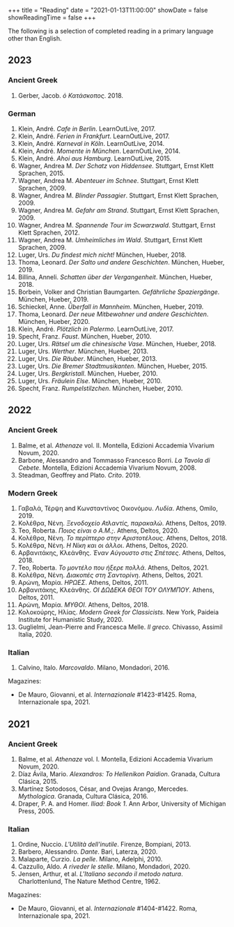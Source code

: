 +++
title = "Reading"
date = "2021-01-13T11:00:00"
showDate = false
showReadingTime = false
+++

The following is a selection of completed reading in a primary language other than English.

## 2023

### Ancient Greek

1. Gerber, Jacob. _ὁ Κατάσκοπος_. 2018.

### German

1. Klein, André. _Cafe in Berlin_. LearnOutLive, 2017.
2. Klein, André. _Ferien in Frankfurt_. LearnOutLive, 2017.
3. Klein, André. _Karneval in Köln_. LearnOutLive, 2014.
4. Klein, André. _Momente in München_. LearnOutLive, 2014.
5. Klein, André. _Ahoi aus Hamburg_. LearnOutLive, 2015.
6. Wagner, Andrea M. _Der Schatz von Hiddensee._ Stuttgart, Ernst Klett Sprachen, 2015.
7. Wagner, Andrea M. _Abenteuer im Schnee_. Stuttgart, Ernst Klett Sprachen, 2009.
8. Wagner, Andrea M. _Blinder Passagier_. Stuttgart, Ernst Klett Sprachen, 2009.
9. Wagner, Andrea M. _Gefahr am Strand_. Stuttgart, Ernst Klett Sprachen, 2009.
10. Wagner, Andrea M. _Spannende Tour im Scwarzwald_. Stuttgart, Ernst Klett Sprachen, 2012.
11. Wagner, Andrea M. _Umheimliches im Wald_. Stuttgart, Ernst Klett Sprachen, 2009.
12. Luger, Urs. _Du findest mich nicht!_ München, Hueber, 2018.
13. Thoma, Leonard. _Der Salto und andere Geschichten_. München, Hueber, 2019.
14. Billina, Anneli. _Schatten über der Vergangenheit_. München, Hueber, 2018.
15. Borbein, Volker and Christian Baumgarten. _Gefährliche Spaziergänge_. München, Hueber, 2019.
16. Schieckel, Anne. _Überfall in Mannheim_.  München, Hueber, 2019.
17. Thoma, Leonard. _Der neue Mitbewohner und andere Geschichten_. München, Hueber, 2020.
18. Klein, André. _Plötzlich in Palermo_. LearnOutLive, 2017.
19. Specht, Franz. _Faust_. München, Hueber, 2010.
20. Luger, Urs. _Rätsel um die chinesische Vase_. München, Hueber, 2018.
21. Luger, Urs. _Werther_. München, Hueber, 2013.
22. Luger, Urs. _Die Räuber_. München, Hueber, 2013.
23. Luger, Urs. _Die Bremer Stadtmusikanten_. München, Hueber, 2015.
24. Luger, Urs. _Bergkristall_. München, Hueber, 2010.
25. Luger, Urs. _Fräulein Else_. München, Hueber, 2010.
26. Specht, Franz. _Rumpelstilzchen_. München, Hueber, 2010.

## 2022

### Ancient Greek

1. Balme, et al. _Athenaze_ vol. II. Montella, Edizioni Accademia Vivarium Novum, 2020.
2. Barbone, Alessandro and Tommasso Francesco Βorri. _La Tavola di Cebete_. Montella, Edizioni Accademia Vivarium Novum, 2008.
3. Steadman, Geoffrey and Plato. _Crito_. 2019.

### Modern Greek

1. Γαβαλά, Τέρψη and Κωνσταντίνος Οικονόμου. _Λυδία_. Athens, Omilo, 2019.
2. Κολέθρα, Νένη. _Ξενοδοχείο Ατλαντίς, παρακαλώ_. Athens, Deltos, 2019.
3. Teo, Roberta. _Ποιος είναι ο Α.Μ.;_. Athens, Deltos, 2020.
4. Κολέθρα, Νένη. _Το περίπτερο στην Αριστοτέλους_. Athens, Deltos, 2018.
5. Κολέθρα, Νένη. _Η Νίκη και οι άλλοι_. Athens, Deltos, 2020.
6. Αρβανιτάκης, Κλεάνθης. _Έναν Αύγουστο στις Σπέτσες_. Athens, Deltos, 2018.
7. Teo, Roberta. _Το μοντέλο που ήξερε πολλά_. Athens, Deltos, 2021.
8. Κολέθρα, Νένη. _Διακοπές στη Σαντορίνη_. Athens, Deltos, 2021.
9. Αρώνη, Μαρία. _ΗΡΩΕΣ_. Athens, Deltos, 2011.
10. Αρβανιτάκης, Κλεάνθης. _ΟΙ ΔΩΔΕΚΑ ΘΕΟΙ ΤΟΥ ΟΛΥΜΠΟΥ_. Athens, Deltos, 2011.
11. Αρώνη, Μαρία. _ΜΥΘΟΙ_. Athens, Deltos, 2018.
12. Κολοκούρης, Ηλίας. _Modern Greek for Classicists_. New York, Paideia Institute for Humanistic Study, 2020.
13. Guglielmi, Jean-Pierre and Francesca Melle. _Il greco_. Chivasso, Assimil Italia, 2020.

### Italian

1. Calvino, Italo. _Marcovaldo_. Milano, Mondadori, 2016.

Magazines:

- De Mauro, Giovanni, et al. _Internazionale_ #1423-#1425. Roma, Internazionale spa, 2021.

## 2021

### Ancient Greek

1. Balme, et al. _Athenaze_ vol. I. Montella, Edizioni Accademia Vivarium Novum, 2020.
2. Díaz Ávila, Mario. _Alexandros: To Hellenikon Paidion_. Granada, Cultura Clásica, 2015.
3. Martínez Sotodosos, César, and Ovejas Arango, Mercedes. _Mythologica_. Granada, Cultura Clásica, 2016.
4. Draper, P. A. and Homer. _Iliad: Book 1_. Ann Arbor, University of Michigan Press, 2005.

### Italian

1. Ordine, Nuccio. _L'Utilità dell'inutile_. Firenze, Bompiani, 2013.
2. Barbero, Alessandro. _Dante_. Bari, Laterza, 2020.
3. Malaparte, Curzio. _La pelle_. Milano, Adelphi, 2010.
4. Cazzullo, Aldo. _A riveder le stelle_. Milano, Mondadori, 2020.
5. Jensen, Arthur, et al. _L'Italiano secondo il metodo natura_. Charlottenlund, The Nature Method Centre, 1962.

Magazines:

- De Mauro, Giovanni, et al. _Internazionale_ #1404-#1422. Roma, Internazionale spa, 2021.